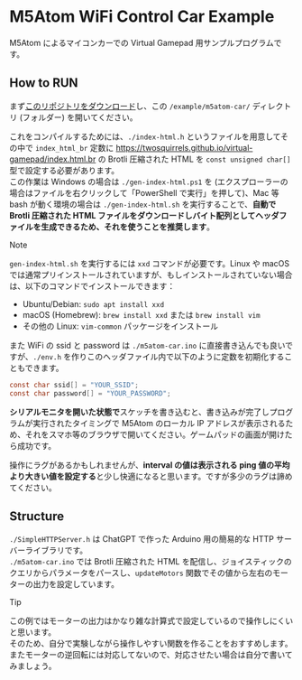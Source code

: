 ﻿# M5Atom WiFi Control Car Example

M5Atom によるマイコンカーでの Virtual Gamepad 用サンプルプログラムです。

## How to RUN

まず[このリポジトリをダウンロード](https://github.com/TwoSquirrels/virtual-gamepad/archive/refs/heads/main.zip)し、この `/example/m5atom-car/` ディレクトリ (フォルダー) を開いてください。

これをコンパイルするためには、`./index-html.h` というファイルを用意してその中で `index_html_br` 定数に <https://twosquirrels.github.io/virtual-gamepad/index.html.br> の Brotli 圧縮された HTML を `const unsigned char[]` 型で設定する必要があります。  
この作業は Windows の場合は `./gen-index-html.ps1` を (エクスプローラーの場合はファイルを右クリックして「PowerShell で実行」を押して)、Mac 等 bash が動く環境の場合は `./gen-index-html.sh` を実行することで、**自動で Brotli 圧縮された HTML ファイルをダウンロードしバイト配列としてヘッダファイルを生成できるため、それを使うことを推奨します**。

> [!NOTE]  
> `gen-index-html.sh` を実行するには `xxd` コマンドが必要です。Linux や macOS では通常プリインストールされていますが、もしインストールされていない場合は、以下のコマンドでインストールできます：
> - Ubuntu/Debian: `sudo apt install xxd`
> - macOS (Homebrew): `brew install xxd` または `brew install vim`
> - その他の Linux: `vim-common` パッケージをインストール

また WiFi の ssid と password は `./m5atom-car.ino` に直接書き込んでも良いですが、`./env.h` を作りこのヘッダファイル内で以下のように定数を初期化することもできます。

```c
const char ssid[] = "YOUR_SSID";
const char password[] = "YOUR_PASSWORD";
```

**シリアルモニタを開いた状態で**スケッチを書き込むと、書き込みが完了しプログラムが実行されたタイミングで M5Atom のローカル IP アドレスが表示されるため、それをスマホ等のブラウザで開いてください。ゲームパッドの画面が開けたら成功です。

操作にラグがあるかもしれませんが、**interval の値は表示される ping 値の平均より大きい値を設定する**と少し快適になると思います。ですが多少のラグは諦めてください。

## Structure

`./SimpleHTTPServer.h` は ChatGPT で作った Arduino 用の簡易的な HTTP サーバーライブラリです。  
`./m5atom-car.ino` では Brotli 圧縮された HTML を配信し、ジョイスティックのクエリからパラメータをパースし、`updateMotors` 関数でその値から左右のモーターの出力を設定しています。

> [!TIP]  
> この例ではモーターの出力はかなり雑な計算式で設定しているので操作しにくいと思います。  
> そのため、自分で実験しながら操作しやすい関数を作ることをおすすめします。  
> またモーターの逆回転には対応してないので、対応させたい場合は自分で書いてみましょう。
